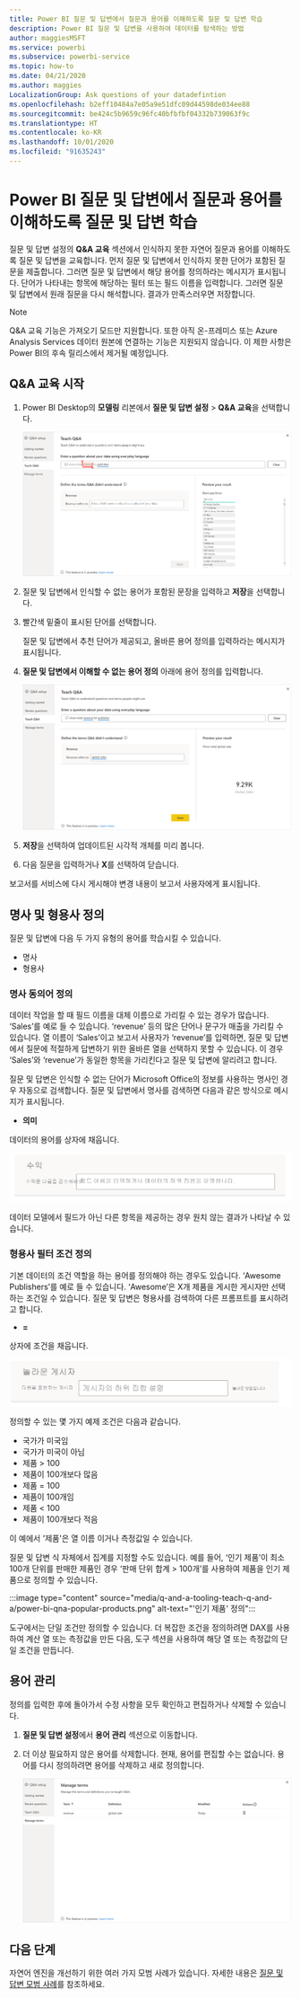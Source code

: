 ```yaml
---
title: Power BI 질문 및 답변에서 질문과 용어를 이해하도록 질문 및 답변 학습
description: Power BI 질문 및 답변을 사용하여 데이터를 탐색하는 방법
author: maggiesMSFT
ms.service: powerbi
ms.subservice: powerbi-service
ms.topic: how-to
ms.date: 04/21/2020
ms.author: maggies
LocalizationGroup: Ask questions of your datadefintion
ms.openlocfilehash: b2eff10484a7e05a9e51dfc09d44598de034ee88
ms.sourcegitcommit: be424c5b9659c96fc40bfbfbf04332b739063f9c
ms.translationtype: HT
ms.contentlocale: ko-KR
ms.lasthandoff: 10/01/2020
ms.locfileid: "91635243"
---
```

# <a name="teach-qa-to-understand-questions-and-terms-in-power-bi-qa"></a>Power BI 질문 및 답변에서 질문과 용어를 이해하도록 질문 및 답변 학습

질문 및 답변 설정의 **Q&A 교육** 섹션에서 인식하지 못한 자연어 질문과 용어를 이해하도록 질문 및 답변을 교육합니다. 먼저 질문 및 답변에서 인식하지 못한 단어가 포함된 질문을 제출합니다. 그러면 질문 및 답변에서 해당 용어를 정의하라는 메시지가 표시됩니다. 단어가 나타내는 항목에 해당하는 필터 또는 필드 이름을 입력합니다. 그러면 질문 및 답변에서 원래 질문을 다시 해석합니다. 결과가 만족스러우면 저장합니다.

> [!NOTE]
> Q&A 교육 기능은 가져오기 모드만 지원합니다. 또한 아직 온-프레미스 또는 Azure Analysis Services 데이터 원본에 연결하는 기능은 지원되지 않습니다. 이 제한 사항은 Power BI의 후속 릴리스에서 제거될 예정입니다.

## <a name="start-to-teach-qa"></a>Q&A 교육 시작

1. Power BI Desktop의 **모델링** 리본에서 **질문 및 답변 설정** > **Q&A 교육**을 선택합니다.

    ![Q&A 교육 동의어 빨강](media/q-and-a-tooling-teach-q-and-a/qna-tooling-teach-synonym-red.png)

2. 질문 및 답변에서 인식할 수 없는 용어가 포함된 문장을 입력하고 **저장**을 선택합니다.

3. 빨간색 밑줄이 표시된 단어를 선택합니다. 

    질문 및 답변에서 추천 단어가 제공되고, 올바른 용어 정의를 입력하라는 메시지가 표시됩니다. 
    
3. **질문 및 답변에서 이해할 수 없는 용어 정의** 아래에 용어 정의를 입력합니다.

    ![Q&A 교육 동의어 미리 보기](media/q-and-a-tooling-teach-q-and-a/qna-tooling-teach-fixpreview.png)

4. **저장**을 선택하여 업데이트된 시각적 개체를 미리 봅니다.

5. 다음 질문을 입력하거나 **X**를 선택하여 닫습니다.

보고서를 서비스에 다시 게시해야 변경 내용이 보고서 사용자에게 표시됩니다.

## <a name="define-nouns-and-adjectives"></a>명사 및 형용사 정의

질문 및 답변에 다음 두 가지 유형의 용어를 학습시킬 수 있습니다.

- 명사
- 형용사

### <a name="define-a-noun-synonym"></a>명사 동의어 정의

데이터 작업을 할 때 필드 이름을 대체 이름으로 가리킬 수 있는 경우가 많습니다. ‘Sales’를 예로 들 수 있습니다. ‘revenue’ 등의 많은 단어나 문구가 매출을 가리킬 수 있습니다. 열 이름이 ‘Sales’이고 보고서 사용자가 ‘revenue’를 입력하면, 질문 및 답변에서 질문에 적절하게 답변하기 위한 올바른 열을 선택하지 못할 수 있습니다. 이 경우 ‘Sales’와 ‘revenue’가 동일한 항목을 가리킨다고 질문 및 답변에 알리려고 합니다.

질문 및 답변은 인식할 수 없는 단어가 Microsoft Office의 정보를 사용하는 명사인 경우 자동으로 검색합니다. 질문 및 답변에서 명사를 검색하면 다음과 같은 방식으로 메시지가 표시됩니다.

- <your term> **의미** 

데이터의 용어를 상자에 채웁니다.

![단어 Revenue가 포함된 질문 및 답변 상자 일부와 Revenue가 텍스트 상자 옆을 가리킨다는 프롬프트를 보여 주는 스크린샷.](media/q-and-a-tooling-teach-q-and-a/qna-tooling-synonym-prompt.png)

데이터 모델에서 필드가 아닌 다른 항목을 제공하는 경우 원치 않는 결과가 나타날 수 있습니다.

### <a name="define-an-adjective-filter-condition"></a>형용사 필터 조건 정의

기본 데이터의 조건 역할을 하는 용어를 정의해야 하는 경우도 있습니다. ‘Awesome Publishers’를 예로 들 수 있습니다. ‘Awesome’은 X개 제품을 게시한 게시자만 선택하는 조건일 수 있습니다. 질문 및 답변은 형용사를 검색하여 다른 프롬프트를 표시하려고 합니다.

- <field name> **=**  

상자에 조건을 채웁니다.

![단어 Awesome Publishers가 있는 질문 및 답변 상자의 일부와 텍스트 상자 옆에 있고 단어가 awesome인 프롬프트 Publishers를 보여 주는 스크린샷.](media/q-and-a-tooling-teach-q-and-a/qna-tooling-adjectives.png)

정의할 수 있는 몇 가지 예제 조건은 다음과 같습니다.

- 국가가 미국임
- 국가가 미국이 아님
- 제품 > 100
- 제품이 100개보다 많음
- 제품 = 100
- 제품이 100개임
- 제품 < 100
- 제품이 100개보다 적음

이 예에서 '제품'은 열 이름 이거나 측정값일 수 있습니다. 

질문 및 답변 식 자체에서 집계를 지정할 수도 있습니다. 예를 들어, ‘인기 제품’이 최소 100개 단위를 판매한 제품인 경우 ‘판매 단위 합계 > 100개’를 사용하여 제품을 인기 제품으로 정의할 수 있습니다.  

:::image type="content" source="media/q-and-a-tooling-teach-q-and-a/power-bi-qna-popular-products.png" alt-text="'인기 제품' 정의":::

도구에서는 단일 조건만 정의할 수 있습니다. 더 복잡한 조건을 정의하려면 DAX를 사용하여 계산 열 또는 측정값을 만든 다음, 도구 섹션을 사용하여 해당 열 또는 측정값의 단일 조건을 만듭니다.

## <a name="manage-terms"></a>용어 관리

정의를 입력한 후에 돌아가서 수정 사항을 모두 확인하고 편집하거나 삭제할 수 있습니다. 

1. **질문 및 답변 설정**에서 **용어 관리** 섹션으로 이동합니다.

2. 더 이상 필요하지 않은 용어를 삭제합니다. 현재, 용어를 편집할 수는 없습니다. 용어를 다시 정의하려면 용어를 삭제하고 새로 정의합니다.

    ![질문 및 답변 용어 관리](media/q-and-a-tooling-teach-q-and-a/qna-manage-terms.png)

## <a name="next-steps"></a>다음 단계

자연어 엔진을 개선하기 위한 여러 가지 모범 사례가 있습니다. 자세한 내용은 [질문 및 답변 모범 사례](q-and-a-best-practices.md)를 참조하세요.
